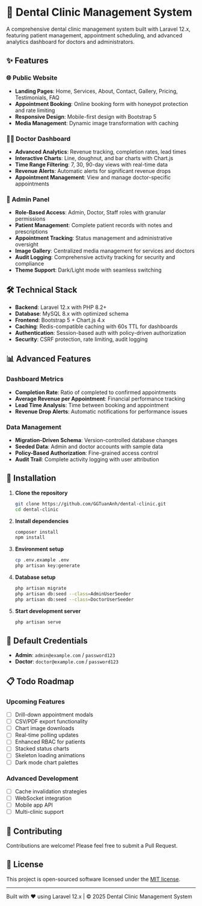 # 🦷 Dental Clinic Management System

A comprehensive dental clinic management system built with Laravel 12.x, featuring patient management, appointment scheduling, and advanced analytics dashboard for doctors and administrators.

## ✨ Features

### 🌐 Public Website
- **Landing Pages**: Home, Services, About, Contact, Gallery, Pricing, Testimonials, FAQ
- **Appointment Booking**: Online booking form with honeypot protection and rate limiting
- **Responsive Design**: Mobile-first design with Bootstrap 5
- **Media Management**: Dynamic image transformation with caching

### 👨‍⚕️ Doctor Dashboard
- **Advanced Analytics**: Revenue tracking, completion rates, lead times
- **Interactive Charts**: Line, doughnut, and bar charts with Chart.js
- **Time Range Filtering**: 7, 30, 90-day views with real-time data
- **Revenue Alerts**: Automatic alerts for significant revenue drops
- **Appointment Management**: View and manage doctor-specific appointments

### 🔐 Admin Panel
- **Role-Based Access**: Admin, Doctor, Staff roles with granular permissions
- **Patient Management**: Complete patient records with notes and prescriptions
- **Appointment Tracking**: Status management and administrative oversight
- **Image Gallery**: Centralized media management for services and doctors
- **Audit Logging**: Comprehensive activity tracking for security and compliance
- **Theme Support**: Dark/Light mode with seamless switching

## 🛠️ Technical Stack

- **Backend**: Laravel 12.x with PHP 8.2+
- **Database**: MySQL 8.x with optimized schema
- **Frontend**: Bootstrap 5 + Chart.js 4.x
- **Caching**: Redis-compatible caching with 60s TTL for dashboards
- **Authentication**: Session-based auth with policy-driven authorization
- **Security**: CSRF protection, rate limiting, audit logging

## 📊 Advanced Features

### Dashboard Metrics
- **Completion Rate**: Ratio of completed to confirmed appointments
- **Average Revenue per Appointment**: Financial performance tracking
- **Lead Time Analysis**: Time between booking and appointment
- **Revenue Drop Alerts**: Automatic notifications for performance issues

### Data Management
- **Migration-Driven Schema**: Version-controlled database changes
- **Seeded Data**: Admin and doctor accounts with sample data
- **Policy-Based Authorization**: Fine-grained access control
- **Audit Trail**: Complete activity logging with user attribution

## 🚀 Installation

1. **Clone the repository**
   ```bash
   git clone https://github.com/GGTuanAnh/dental-clinic.git
   cd dental-clinic
   ```

2. **Install dependencies**
   ```bash
   composer install
   npm install
   ```

3. **Environment setup**
   ```bash
   cp .env.example .env
   php artisan key:generate
   ```

4. **Database setup**
   ```bash
   php artisan migrate
   php artisan db:seed --class=AdminUserSeeder
   php artisan db:seed --class=DoctorUserSeeder
   ```

5. **Start development server**
   ```bash
   php artisan serve
   ```

## 🔑 Default Credentials

- **Admin**: `admin@example.com` / `password123`
- **Doctor**: `doctor@example.com` / `password123`

## 📋 Todo Roadmap

### Upcoming Features
- [ ] Drill-down appointment modals
- [ ] CSV/PDF export functionality  
- [ ] Chart image downloads
- [ ] Real-time polling updates
- [ ] Enhanced RBAC for patients
- [ ] Stacked status charts
- [ ] Skeleton loading animations
- [ ] Dark mode chart palettes

### Advanced Development
- [ ] Cache invalidation strategies
- [ ] WebSocket integration
- [ ] Mobile app API
- [ ] Multi-clinic support

## 🤝 Contributing

Contributions are welcome! Please feel free to submit a Pull Request.

## 📄 License

This project is open-sourced software licensed under the [MIT license](https://opensource.org/licenses/MIT).

---

Built with ❤️ using Laravel 12.x | © 2025 Dental Clinic Management System
